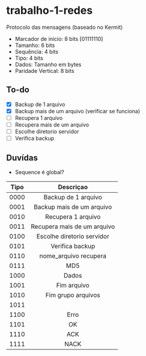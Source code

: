 # trabalho-1-redes

Protocolo das mensagens (baseado no Kermit)

- Marcador de início: 8 bits [01111110]
- Tamanho: 6 bits
- Sequência: 4 bits
- Tipo: 4 bits
- Dados: Tamanho em bytes
- Paridade Vertical: 8 bits

## To-do

- [X] Backup de 1 arquivo
- [X] Backup mais de um arquivo (verificar se funciona)
- [ ] Recupera 1 arquivo
- [ ] Recupera mais de um arquivo
- [ ] Escolhe diretorio servidor
- [ ] Verifica backup

## Duvídas

- Sequence é global?

| Tipo 	|          Descriçao          	|
|:----:	|:---------------------------:	|
| 0000 	|      Backup de 1 arquivo  	  |
| 0001 	|  Backup mais de um arquivo  	|
| 0010 	|      Recupera 1 arquivo     	|
| 0011 	| Recupera mais de um arquivo 	|
| 0100 	|  Escolhe diretorio servidor 	|
| 0101 	|       Verifica backup       	|
| 0110 	|    nome_arquivo recupera    	|
| 0111 	|             MD5             	|
| 1000 	|            Dados            	|
| 1001 	|         Fim arquivo         	|
| 1010 	|      Fim grupo arquivos     	|
| 1011 	|                             	|
| 1100 	|             Erro            	|
| 1101 	|              OK             	|
| 1110 	|             ACK             	|
| 1111 	|             NACK            	|
